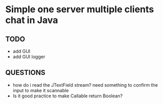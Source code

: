 # Simple one server multiple clients chat in Java

## TODO
- add GUI
- add GUI logger

## QUESTIONS
- how do i read the JTextField stream?
  need something to confirm the input
  to make it scannable
- Is it good practice to make Callable return Boolean?
